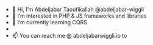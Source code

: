 - 👋 Hi, I’m Abdeljabar Taoufikallah @abdeljabar-wiggli
- 👀 I’m interested in PHP & JS frameworks and libraries
- 🌱 I’m currently learning CQRS
- 
- 📫 You can reach me @ abdeljabarwiggli.io to
